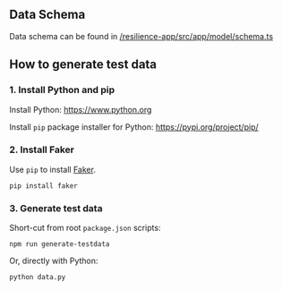 ## Data Schema

Data schema can be found in [/resilience-app/src/app/model/schema.ts](../src/app/model/schema.ts)

## How to generate test data

### 1. Install Python and pip

Install Python: https://www.python.org

Install `pip` package installer for Python: https://pypi.org/project/pip/


### 2. Install Faker

Use `pip` to install [Faker](https://pypi.org/project/Faker/).
```
pip install faker
```

### 3. Generate test data

Short-cut from root `package.json` scripts:
```
npm run generate-testdata
```


Or, directly with Python:
```
python data.py
```
